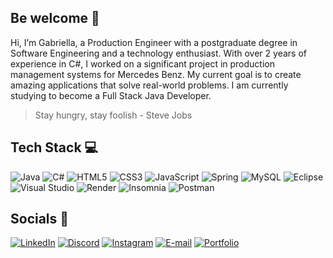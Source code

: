 ## Be welcome :high_brightness:
Hi, I’m Gabriella, a Production Engineer with a postgraduate degree in Software Engineering and a technology enthusiast. With over 2 years of experience in C#, I worked on a significant project in production management systems for Mercedes Benz. My current goal is to create amazing applications that solve real-world problems. I am currently studying to become a Full Stack Java Developer.

> Stay hungry, stay foolish - Steve Jobs

## Tech Stack :computer: 
![Java](https://img.shields.io/badge/java-%23ED8B00.svg?style=for-the-badge&logo=openjdk&logoColor=white) ![C#](https://img.shields.io/badge/c%23-%23239120.svg?style=for-the-badge&logo=csharp&logoColor=white) ![HTML5](https://img.shields.io/badge/html5-%23E34F26.svg?style=for-the-badge&logo=html5&logoColor=white) ![CSS3](https://img.shields.io/badge/css3-%231572B6.svg?style=for-the-badge&logo=css3&logoColor=white) ![JavaScript](https://img.shields.io/badge/javascript-%23323330.svg?style=for-the-badge&logo=javascript&logoColor=%23F7DF1E) ![Spring](https://img.shields.io/badge/spring-%236DB33F.svg?style=for-the-badge&logo=spring&logoColor=white) ![MySQL](https://img.shields.io/badge/mysql-4479A1.svg?style=for-the-badge&logo=mysql&logoColor=white) ![Eclipse](https://img.shields.io/badge/Eclipse-FE7A16.svg?style=for-the-badge&logo=Eclipse&logoColor=white) ![Visual Studio](https://img.shields.io/badge/Visual%20Studio-5C2D91.svg?style=for-the-badge&logo=visual-studio&logoColor=white) ![Render](https://img.shields.io/badge/Render-%46E3B7.svg?style=for-the-badge&logo=render&logoColor=white) ![Insomnia](https://img.shields.io/badge/Insomnia-black?style=for-the-badge&logo=insomnia&logoColor=5849BE) ![Postman](https://img.shields.io/badge/Postman-FF6C37?style=for-the-badge&logo=postman&logoColor=white)

## Socials :iphone:
[![LinkedIn](https://img.shields.io/badge/LinkedIn-0077B5?style=for-the-badge&logo=linkedin&logoColor=white)](https://www.linkedin.com/in/gabriella-jacubavicius/)
[![Discord](https://img.shields.io/badge/Discord-7289DA?style=for-the-badge&logo=discord&logoColor=white)](https://discord.com/channels/jacubavicius/)
[![Instagram](https://img.shields.io/badge/-Instagram-%23E4405F?style=for-the-badge&logo=instagram&logoColor=white)](https://www.instagram.com/gabirux_/)
[![E-mail](https://img.shields.io/badge/-Email-000?style=for-the-badge&logo=microsoft-outlook&logoColor=007BFF)](mailto:gabriella_jacubavicius@hotmail.com)
[![Portfolio](https://img.shields.io/badge/Portfolio-FF5722?style=for-the-badge&logo=todoist&logoColor=white)](https://seulink.com)
